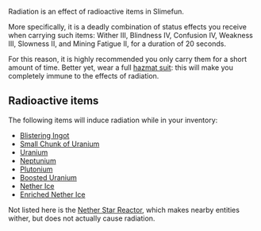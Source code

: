 Radiation is an effect of radioactive items in Slimefun.

More specifically, it is a deadly combination of status effects you receive when carrying such items: Wither III, Blindness IV, Confusion IV, Weakness III, Slowness II, and Mining Fatigue II, for a duration of 20 seconds.

For this reason, it is highly recommended you only carry them for a short amount of time. Better yet, wear a full [hazmat suit](https://github.com/Slimefun/Slimefun4/wiki/Armor#hazmat-suit): this will make you completely immune to the effects of radiation.

## Radioactive items
The following items will induce radiation while in your inventory:
* [Blistering Ingot](https://github.com/Slimefun/Slimefun4/wiki/Blistering-Ingot)
* [Small Chunk of Uranium](https://github.com/Slimefun/Slimefun4/wiki/Uranium)
* [Uranium](https://github.com/Slimefun/Slimefun4/wiki/Uranium)
* [Neptunium](https://github.com/Slimefun/Slimefun4/wiki/Neptunium)
* [Plutonium](https://github.com/Slimefun/Slimefun4/wiki/Plutonium)
* [Boosted Uranium](https://github.com/Slimefun/Slimefun4/wiki/Boosted-Uranium)
* [Nether Ice](https://github.com/Slimefun/Slimefun4/wiki/Nether-Ice)
* [Enriched Nether Ice](https://github.com/Slimefun/Slimefun4/wiki/Enriched-Nether-Ice)

Not listed here is the [Nether Star Reactor](https://github.com/Slimefun/Slimefun4/wiki/Nether-Star-Reactor), which makes nearby entities wither, but does not actually cause radiation.
